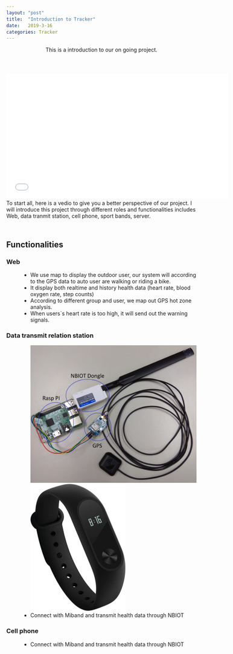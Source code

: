 ```yaml
---
layout: "post"
title:  "Introduction to Tracker"
date:   2019-3-16
categories: Tracker
---
```

<header>
	<p>This is a introduction to our on going project.</p>
</header>

<div class="row">	
	<div style="padding-right: 1.2em">
		<iframe width="588" height="330" src="/vedio/clipForIntro.mp4" frameborder="0" allowfullscreen></iframe>
	</div> To start all, here is a vedio to give you a better perspective of our project. I will introduce this project through different roles and functionalities includes Web, data tranmit station, cell phone, sport bands, server.
</div>
<h2 style="padding-top: 1.2em;">Functionalities</h2>
<div class="row">
	<div class="12u 12u$(small)">
		<dl>
			<dt><h3>Web</h3></dt>
			<dd>
				<ul>
					<li>
						We use map to display the outdoor user, our system will according to the GPS data to auto user are walking or riding a bike.
					</li>
					<li>
						It display both realtime and history health data (heart rate, blood oxygen rate, step counts)
					</li>
					<li>
						According to different group and user, we map out GPS hot zone analysis. 
					</li>
					<li>
						When users`s heart rate is too high, it will send out the warning signals.
					</li>
				</ul>
			</dd>
			<dt><h3>Data transmit relation station</h3></dt>
			<dd>
				<ul>
					<div class='row'>
						<img src="/images/PI.jpg" style="width: 32em;height:26em;">
						<img src="/images/miband.jpeg" style="width: 18em;height:24em;">
					</div>
					<li>
						Connect with Miband and transmit health data through NBIOT
					</li>
				</ul>
			</dd>
			<dt><h3>Cell phone</h3></dt>
			<dd>
				<ul>
					<li>
						Connect with Miband and transmit health data through NBIOT
					</li>
				</ul>
			</dd>
		</dl>
	</div>		
</div>